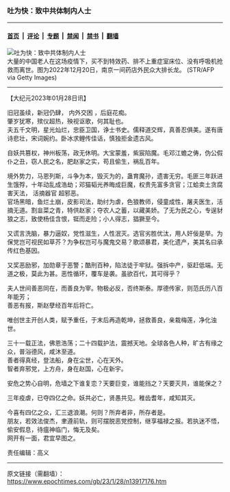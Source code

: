 ### 吐为快：致中共体制内人士

---

#### [首页](../../../..?n13917176) &nbsp;|&nbsp; [评论](../../../../../epoch-comment?n13917176) &nbsp;|&nbsp; [专题](../../../../../epoch-special?n13917176) &nbsp;|&nbsp; [禁闻](../../../../../epoch-news?n13917176) &nbsp;|&nbsp; [禁书](../../../../../books?n13917176) &nbsp;|&nbsp; [翻墙](https://github.com/gfw-breaker/nogfw/blob/master/README.md?n13917176)


<div><img alt="吐为快：致中共体制内人士" class="attachment-djy_600_400 size-djy_600_400 wp-post-image" src="https://i.epochtimes.com/assets/uploads/2023/01/id13917179-GettyImages-1245740918.jpeg"/>
<div class="caption">
 大量的中国老人在这场疫情下，买不到特效药、排不上重症室床位、没有呼吸机抢救而离世。图为2022年12月20日，南京一间药店外民众大排长龙。 (STR/AFP via Getty Images)
</div></div><hr/><div class="post_content" id="artbody" itemprop="articleBody">
 <!-- article content begin -->
 <p>
  【大纪元2023年01月28日讯】
 </p>
 <p>
  旧冠虽续，新冠仍肆，
  <ok href="https://www.epochtimes.com/gb/tag/%E5%86%85%E5%A4%96%E4%BA%A4%E5%9B%B0.html">
   内外交困
  </ok>
  ，后庭花痴。
  <br/>
  肇岁犹寒，殡仪超热，殃视讴歌，何其耻也。
  <br/>
  夫五千文明，星光灿烂，忠臣卫国，诤士书史。儒释道交辉，真善忍俱美。遂有唐诗悲壮，宋词婉约。卧冰求鲤传佳话，慎独拒金遗古风。
 </p>
 <p>
  自妖共篡权，神州板荡，政无休明。大宝蒙羞，紫宸陷魔。毛邓江蟾之俦，伪公假仆之丑，窃人民之名，肥赵家之实，苟且偷生，祸乱百年。
 </p>
 <p>
  境外势力，马恩列斯，斗争为本，毁灭为的，蛊育魔孙，遗害无穷。毛匪三年跃进生饿殍，十年动乱成浩劫；邓猫韬光养晦成巨魔，权贵先富多贪官；江蛤卖土贪腐害天法，
  <ok href="https://www.epochtimes.com/gb/tag/%E6%B4%BB%E6%91%98%E5%99%A8%E5%AE%98.html">
   活摘器官
  </ok>
  超邪恶。
  <br/>
  官场黑暗，鱼烂土崩，皮影司法，助纣为虐，色狼教师，侵童成性，屠夫医生，活摘无道。割韭菜之青，特供赵家；夺农人之蓄，以藏美娇。了无为民之心，专逞豺狼之志，致使杨佳含恨，铤而走险；小人得志，猖獗至今。
 </p>
 <p>
  又谎言洗脑，暴力逼奴，党性滋生，人性泯灭。选官劣胜优汰，用人奸佞是举。为保党岂可视民如草芥？为争权岂可与魔鬼交易？歌颂暴君，美化遗产，美其名曰承传红色基因。
 </p>
 <p>
  又奖恶励邪，加勋章于恶警；酷刑百种，陷法徒于牢狱。强拆中产，驱赶低端。无道之极，莫此为甚。恶性循环，覆车是袭。虽欲百代，其可得乎？
 </p>
 <p>
  夫人世间善恶同在，而善良为宰。物极必反，否终斯泰。厚德传家，则范氏历八百年能芳；
  <br/>
  善恶有报，斯赵孽经百年后将亡。
 </p>
 <p>
  唯创世主开创人类，赋予重任，于末后再造乾坤，拯救善良，亲栽梅莲，净化浊世。
 </p>
 <p>
  三十一载正法，佛恩浩荡；二十四载护法，震撼天地。全球各色人种，旷古有缘之众，普浴德风，咸沐至道。
  <br/>
  善者得真经，登法船，身在尘世，心在天外。
  <br/>
  智者弃邪党，上方舟，身在赵国，心在新宇。
 </p>
 <p>
  安危之势心自明，危墙之下谁复恋？天要巨变，谁能挡之？天要灭共，谁能保之？
 </p>
 <p>
  三年疫虐，已夺四亿之命。妖共必亡，贤愚共见。稚齿耆年，咸知其灭。
 </p>
 <p>
  今喜有四亿之众，汇三退浪潮。何则？所弃者非，所存者是。
  <br/>
  朋友，若效法俊杰，聿遵前轨，则可摆脱恶党控制，继享福禄之报。若执迷不悟，偷安假息，待瘟神临门，悔无及矣。
  <br/>
  网开有一面，君宜早图之。
 </p>
 <p>
  责任编辑：高义
 </p>
 <!-- article content end -->
 <div id="below_article_ad">
 </div>
</div>


---

原文链接（需翻墙）：https://www.epochtimes.com/gb/23/1/28/n13917176.htm